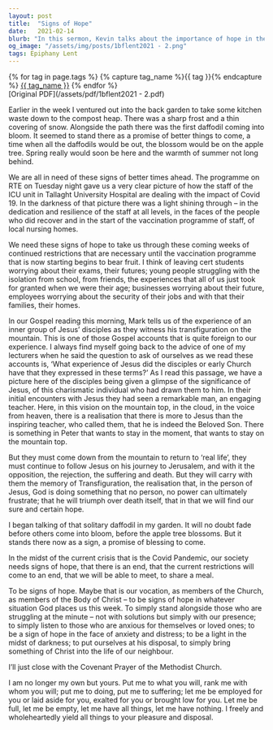 ```yaml
---
layout: post
title:  "Signs of Hope"
date:   2021-02-14
blurb: "In this sermon, Kevin talks about the importance of hope in the midst of adversity, using the metaphor of a solitary daffodil blooming in the frost as a sign of better times ahead. He draws parallels between the current Covid-19 pandemic and the Transfiguration of Jesus, emphasizing the need for resilience and faith. He encourages the congregation to be 'signs of hope' in their communities."
og_image: "/assets/img/posts/1bflent2021 - 2.png"
tags: Epiphany Lent
---    
```

<div class="tag-pills">
  {% for tag in page.tags %}
    {% capture tag_name %}{{ tag }}{% endcapture %}
    <a href="{{ site.baseurl }}/tag/{{ tag_name | slugify }}" class="tag-pill">{{ tag_name }}</a>
  {% endfor %}
</div>
[Original PDF](/assets/pdf/1bflent2021 - 2.pdf)

Earlier in the week I ventured out into the back garden to take some kitchen waste down to the compost heap. There was a sharp frost and a thin covering of snow. Alongside the path there was the first daffodil coming into bloom. It seemed to stand there as a promise of better things to come, a time when all the daffodils would be out, the blossom would be on the apple tree. Spring really would soon be here and the warmth of summer not long behind.

We are all in need of these signs of better times ahead. The programme on RTE on Tuesday night gave us a very clear picture of how the staff of the ICU unit in Tallaght University Hospital are dealing with the impact of Covid 19. In the darkness of that picture there was a light shining through – in the dedication and resilience of the staff at all levels, in the faces of the people who did recover and in the start of the vaccination programme of staff, of local nursing homes.

We need these signs of hope to take us through these coming weeks of continued restrictions that are necessary until the vaccination programme that is now starting begins to bear fruit. I think of leaving cert students worrying about their exams, their futures; young people struggling with the isolation from school, from friends, the experiences that all of us just took for granted when we were their age; businesses worrying about their future, employees worrying about the security of their jobs and with that their families, their homes.

In our Gospel reading this morning, Mark tells us of the experience of an inner group of Jesus’ disciples as they witness his transfiguration on the mountain. This is one of those Gospel accounts that is quite foreign to our experience. I always find myself going back to the advice of one of my lecturers when he said the question to ask of ourselves as we read these accounts is, ‘What experience of Jesus did the disciples or early Church have that they expressed in these terms?’ As I read this passage, we have a picture here of the disciples being given a glimpse of the significance of Jesus, of this charismatic individual who had drawn them to him. In their initial encounters with Jesus they had seen a remarkable man, an engaging teacher. Here, in this vision on the mountain top, in the cloud, in the voice from heaven, there is a realisation that there is more to Jesus than the inspiring teacher, who called them, that he is indeed the Beloved Son. There is something in Peter that wants to stay in the moment, that wants to stay on the mountain top.

But they must come down from the mountain to return to ‘real life’, they must continue to follow Jesus on his journey to Jerusalem, and with it the opposition, the rejection, the suffering and death. But they will carry with them the memory of Transfiguration, the realisation that, in the person of Jesus, God is doing something that no person, no power can ultimately frustrate; that he will triumph over death itself, that in that we will find our sure and certain hope.

I began talking of that solitary daffodil in my garden. It will no doubt fade before others come into bloom, before the apple tree blossoms. But it stands there now as a sign, a promise of blessing to come.

In the midst of the current crisis that is the Covid Pandemic, our society needs signs of hope, that there is an end, that the current restrictions will come to an end, that we will be able to meet, to share a meal.

To be signs of hope. Maybe that is our vocation, as members of the Church, as members of the Body of Christ – to be signs of hope in whatever situation God places us this week. To simply stand alongside those who are struggling at the minute – not with solutions but simply with our presence; to simply listen to those who are anxious for themselves or loved ones; to be a sign of hope in the face of anxiety and distress; to be a light in the midst of darkness; to put ourselves at his disposal, to simply bring something of Christ into the life of our neighbour.

I’ll just close with the Covenant Prayer of the Methodist Church.

I am no longer my own but yours.
Put me to what you will,
rank me with whom you will;
put me to doing, put me to suffering;
let me be employed for you or laid aside for you,
exalted for you or brought low for you.
Let me be full, let me be empty,
let me have all things, let me have nothing.
I freely and wholeheartedly yield all things
to your pleasure and disposal.
